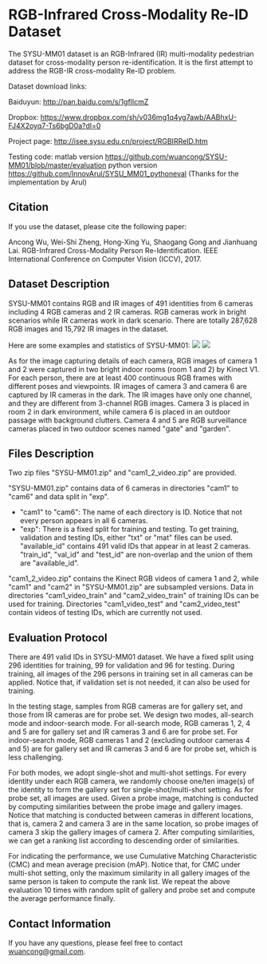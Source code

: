# RGB-Infrared Cross-Modality Re-ID Dataset
The SYSU-MM01 dataset is an RGB-Infrared (IR) multi-modality pedestrian dataset for cross-modality person re-identification. It is the first attempt to address the RGB-IR cross-modality Re-ID problem.

Dataset download links:

Baiduyun: http://pan.baidu.com/s/1gfIlcmZ

Dropbox: https://www.dropbox.com/sh/v036mg1q4yg7awb/AABhxU-FJ4X2oyq7-Ts6bgD0a?dl=0

Project page: http://isee.sysu.edu.cn/project/RGBIRReID.htm

Testing code:
matlab version https://github.com/wuancong/SYSU-MM01/blob/master/evaluation
python version https://github.com/InnovArul/SYSU_MM01_pythoneval (Thanks for the implementation by Arul)

## Citation
If you use the dataset, please cite the following paper:

Ancong Wu, Wei-Shi Zheng, Hong-Xing Yu, Shaogang Gong and Jianhuang Lai. RGB-Infrared Cross-Modality Person Re-Identification. IEEE International Conference on Computer Vision (ICCV), 2017.

## Dataset Description
SYSU-MM01 contains RGB and IR images of 491 identities from 6 cameras including 4 RGB cameras and 2 IR cameras. RGB cameras work in bright scenarios while IR cameras work in dark scenario. There are totally 287,628 RGB images and 15,792 IR images in the dataset.

Here are some examples and statistics of SYSU-MM01:
![](https://github.com/wuancong/SYSU-MM01/blob/master/img/example.jpg)
![](https://github.com/wuancong/SYSU-MM01/blob/master/img/overview.jpg)
	
As for the image capturing details of each camera, RGB images of camera 1 and 2 were captured in two bright indoor rooms (room 1 and 2) by Kinect V1. For each person, there are at least 400 continuous RGB frames with different poses and viewpoints. IR images of camera 3 and camera 6 are captured by IR cameras in the dark. The IR images have only one channel, and they are different from 3-channel RGB images. Camera 3 is placed in room 2 in dark environment, while camera 6 is placed in an outdoor passage with background clutters. Camera 4 and 5 are RGB surveillance cameras placed in two outdoor scenes named "gate" and "garden".

## Files Description
Two zip files "SYSU-MM01.zip" and "cam1_2_video.zip" are provided.

"SYSU-MM01.zip" contains data of 6 cameras in directories "cam1" to "cam6" and data split in "exp".
- "cam1" to "cam6": The name of each directory is ID. Notice that not every person appears in all 6 cameras.
- "exp": There is a fixed split for training and testing. To get training, validation and testing IDs, either "txt" or "mat" files can be used. "available_id" contains 491 valid IDs that appear in at least 2 cameras. "train_id", "val_id" and "test_id" are non-overlap and the union of them are "available_id".

"cam1_2_video.zip" contains the Kinect RGB videos of camera 1 and 2, while "cam1" and "cam2" in "SYSU-MM01.zip" are subsampled versions. Data in directories "cam1_video_train" and "cam2_video_train" of training IDs can be used for training. Directories "cam1_video_test" and "cam2_video_test" contain videos of testing IDs, which are currently not used.

## Evaluation Protocol
There are 491 valid IDs in SYSU-MM01 dataset. We have a fixed split using 296 identities for training, 99 for validation and 96 for testing. During training, all images of the 296 persons in training set in all cameras can be applied. Notice that, if validation set is not needed, it can also be used for training.

In the testing stage, samples from RGB cameras are for gallery set, and those from IR cameras are for probe set. We design two modes, all-search mode and indoor-search mode. For all-search mode, RGB cameras 1, 2, 4 and 5 are for gallery set and IR cameras 3 and 6 are for probe set. For indoor-search mode, RGB cameras 1 and 2 (excluding outdoor cameras 4 and 5) are for gallery set and IR cameras 3 and 6 are for probe set, which is less challenging.

For both modes, we adopt single-shot and multi-shot settings. For every identity under each RGB camera, we randomly choose one/ten image(s) of the identity to form the gallery set for single-shot/multi-shot setting. As for probe set, all images are used. Given a probe image, matching is conducted by computing similarities between the probe image and gallery images. Notice that matching is conducted between cameras in different locations, that is, camera 2 and camera 3 are in the same location, so probe images of camera 3 skip the gallery images of camera 2. After computing similarities, we can get a ranking list according to descending order of similarities.

For indicating the performance, we use Cumulative Matching Characteristic (CMC) and mean average precision (mAP). Notice that, for CMC under multi-shot setting, only the maximum similarity in all gallery images of the same person is taken to compute the rank list. We repeat the above evaluation 10 times with random split of gallery and probe set and compute the average performance finally.

## Contact Information
If you have any questions, please feel free to contact wuancong@gmail.com.